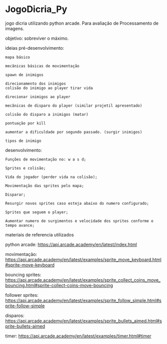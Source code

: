 # JogoDicria_Py
jogo dicria utilizando python arcade. Para avaliação de Processamento de imagens.

objetivo: sobreviver o máximo.

ideias pré-desenvolvimento:

    mapa básico

    mecânicas básicas de movimentação 

    spawn de inimigos 

    direcionamento dos inimigos
    colisão do inimigo ao player tirar vida

    direcionar inimigos ao player 

    mecânicas de disparo do player (similar projetil apresentado)

    colisão do disparo a inimigos (matar)

    pontuação por kill

    aumentar a dificuldade por segundo passado. (surgir inimigos)

    tipos de inimigo


desenvolvimento:

    Funções de movimentação no: w a s d;

    Sprites e colisão;

    Vida do jogador (perder vida na colisão);

    Movimentação das sprites pelo mapa;

    Disparar;

    Resurgir novos sprites caso esteja abaixo do numero configurado;

    Sprites que seguem o player;

    Aumentar numero de surgimentos e velocidade dos sprites conforme o tempo avance;






materiais de referencia utilizados 

   python arcade: https://api.arcade.academy/en/latest/index.html

   movimentação: https://api.arcade.academy/en/latest/examples/sprite_move_keyboard.html#sprite-move-keyboard
    
   bouncing sprites: https://api.arcade.academy/en/latest/examples/sprite_collect_coins_move_bouncing.html#sprite-collect-coins-move-bouncing

   follower sprites: https://api.arcade.academy/en/latest/examples/sprite_follow_simple.html#sprite-follow-simple

   disparos: https://api.arcade.academy/en/latest/examples/sprite_bullets_aimed.html#sprite-bullets-aimed

   timer: https://api.arcade.academy/en/latest/examples/timer.html#timer
